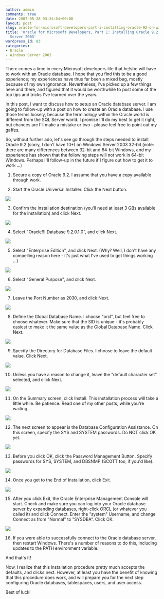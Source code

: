 ```yaml
---
author: admin
comments: true
date: 2007-05-28 03:34:04+00:00
layout: post
slug: oracle-for-microsoft-developers-part-i-installing-oracle-92-on-windows-server-2003
title: 'Oracle for Microsoft Developers, Part I: Installing Oracle 9.2 on Windows
  Server 2003'
wordpress_id: 83
categories:
- Oracle
- Windows Server 2003
---
```


There comes a time in every Microsoft developers life that he/she will have to work with an Oracle database. I hope that you find this to be a good experience; my experiences have thus far been a mixed bag, mostly because of my own ignorance. Nevertheless, I've picked up a few things here and there, and figured that it would be worthwhile to post some of the top tips and tricks I've learned over the years.




In this post, I want to discuss how to setup an Oracle database server. I am going to follow-up with a post on how to create an Oracle database. I use those terms loosely, because the terminology within the Oracle world is different from the SQL Server world. I promise I'll do my best to get it right, but chances are I'll make a mistake or two - please feel free to point out my gaffes.




So, without further ado, let's see go through the steps needed to install Oracle 9.2 (sorry, I don't have 10+) on Windows Server 2003 32-bit (note: there are many differences between 32-bit and 64-bit Windows, and my experience has shown that the following steps will not work in 64-bit Windows. Perhaps I'll follow-up in the future if I figure out how to get it to work ...)






  1. Secure a copy of Oracle 9.2. I assume that you have a copy available through work.

  2. Start the Oracle Universal Installer. Click the Next button.  
  
![](http://images.wadewegner.com/wordpress/content/binary/01.gif)  


  3. Confirm the installation destination (you'll need at least 3 GBs available for the installation) and click Next.  
  
![](http://images.wadewegner.com/wordpress/content/binary/02.gif)  


  4. Select "Oracle9i Database 9.2.0.1.0", and click Next.  
  
![](http://images.wadewegner.com/wordpress/content/binary/03.gif)  


  5. Select "Enterprise Edition", and click Next. (Why? Well, I don't have any compelling reason here - it's just what I've used to get things working ...)  
  
![](http://images.wadewegner.com/wordpress/content/binary/04.gif)  


  6. Select "General Purpose", and click Next.  
  
![](http://images.wadewegner.com/wordpress/content/binary/05.gif)  


  7. Leave the Port Number as 2030, and click Next.  
  
![](http://images.wadewegner.com/wordpress/content/binary/06.gif)  


  8. Define the Global Database Name. I choose "orcl", but feel free to choose whatever. Make sure that the SID is unique - it's probably easiest to make it the same value as the Global Database Name. Click Next.  
  
![](http://images.wadewegner.com/wordpress/content/binary/07.gif)  


  9. Specify the Directory for Database Files. I choose to leave the default value. Click Next.  
  
![](http://images.wadewegner.com/wordpress/content/binary/08.gif)  


  10. Unless you have a reason to change it, leave the "default character set" selected, and click Next.  
  
![](http://images.wadewegner.com/wordpress/content/binary/09.gif)  


  11. On the Summary screen, click Install. This installation process will take a little while. Be patience. Read one of my other posts, while you're waiting.  
  
![](http://images.wadewegner.com/wordpress/content/binary/10.gif)  


  12. The next screen to appear is the Database Configuration Assistance. On this screen, specify the SYS and SYSTEM passwords. Do NOT click OK yet.  
  
![](http://images.wadewegner.com/wordpress/content/binary/11.gif)  


  13. Before you click OK, click the Password Management Button. Specify passwords for SYS, SYSTEM, and DBSNMP (SCOTT too, if you'd like).  
  
![](http://images.wadewegner.com/wordpress/content/binary/12.gif)  


  14. Once you get to the End of Installation, click Exit.  
  
![](http://images.wadewegner.com/wordpress/content/binary/13.gif)  


  15. After you click Exit, the Oracle Enterprise Management Console will start. Check and make sure you can log into your Oracle database server by expanding databases, right-click ORCL (or whatever you called it) and click Connect. Enter the "system" Username, and change Connect as from "Normal" to "SYSDBA". Click OK.  
  
![](http://images.wadewegner.com/wordpress/content/binary/14.gif)  


  16. If you were able to successfully connect to the Oracle database server, then restart Windows. There's a number of reasons to do this, including updates to the PATH environment variable.



And that's it!




Now, I realize that this installation procedure pretty much accepts the defaults, and clicks next. However, at least you have the benefit of knowing that this procedure does work, and will prepare you for the next step: configuring Oracle databases, tablespaces, users, and user access.




Best of luck!
